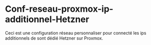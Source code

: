 # Conf-reseau-proxmox-ip-additionnel-Hetzner
Ceci est une configuration réseau personnaliser pour connecté les ips additionnels de sont dédié Hetzner sur Proxmox.
